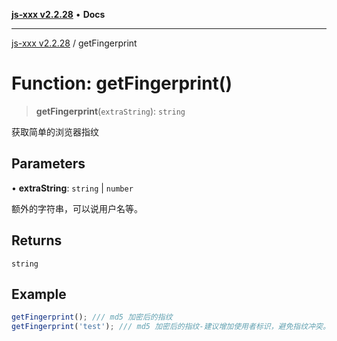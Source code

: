 [**js-xxx v2.2.28**](../README.md) • **Docs**

***

[js-xxx v2.2.28](../README.md) / getFingerprint

# Function: getFingerprint()

> **getFingerprint**(`extraString`): `string`

获取简单的浏览器指纹

## Parameters

• **extraString**: `string` \| `number`

额外的字符串，可以说用户名等。

## Returns

`string`

## Example

```ts
getFingerprint(); /// md5 加密后的指纹
getFingerprint('test'); /// md5 加密后的指纹-建议增加使用者标识，避免指纹冲突。
```
